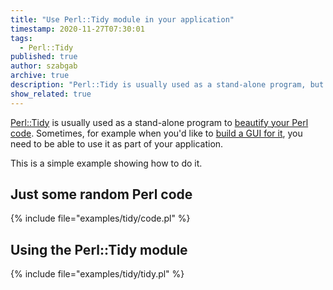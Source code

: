 ```yaml
---
title: "Use Perl::Tidy module in your application"
timestamp: 2020-11-27T07:30:01
tags:
  - Perl::Tidy
published: true
author: szabgab
archive: true
description: "Perl::Tidy is usually used as a stand-alone program, but sometimes, for example when you'd like to build a GUI for it, you need to be able to use it as part of your application."
show_related: true
---
```



[Perl::Tidy](https://metacpan.org/pod/Perl::Tidy) is usually used as a stand-alone program to [beautify your Perl code](/run-perl-tidy-to-beautify-the-code).
Sometimes, for example when you'd like to [build a GUI for it](/introducing-perltidy-tk-project), you need to be able to use it as part of your application.

This is a simple example showing how to do it.


## Just some random Perl code

{% include file="examples/tidy/code.pl" %}


## Using the Perl::Tidy module

{% include file="examples/tidy/tidy.pl" %}

